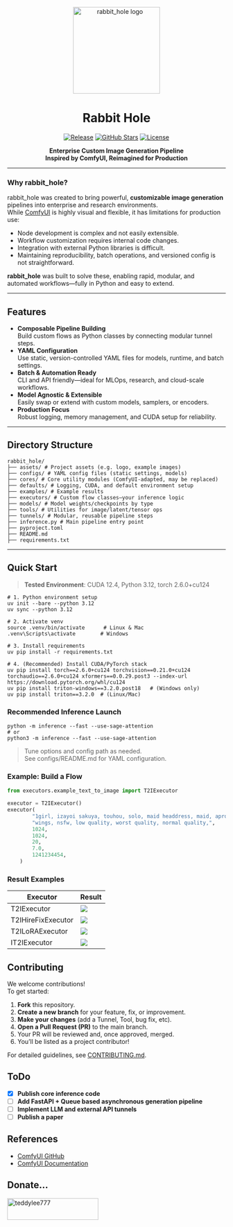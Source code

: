 <div align="center">
<p align="center">
  <img src="./assets/logo.png" alt="rabbit_hole logo" width="200"/>
</p>

# Rabbit Hole

[![Release](https://img.shields.io/badge/release-v0.1.0-blue.svg)](https://github.com/pupba/Rabbit-Hole/releases/tag/v0.1.0)
[![GitHub Stars](https://img.shields.io/github/stars/pupba/Rabbit-Hole?style=flat)](https://github.com/pupba/Rabbit-Hole/stargazers)
[![License](https://img.shields.io/github/license/pupba/Rabbit-Hole?style=flat)](https://github.com/pupba/Rabbit-Hole/blob/main/LICENSE)



**Enterprise Custom Image Generation Pipeline**  
**Inspired by ComfyUI, Reimagined for Production**
</div>

---

### Why rabbit_hole?  
rabbit_hole was created to bring powerful, **customizable image generation** pipelines into enterprise and research environments.  
While [ComfyUI](https://github.com/comfyanonymous/ComfyUI) is highly visual and flexible, it has limitations for production use:
- Node development is complex and not easily extensible.
- Workflow customization requires internal code changes.
- Integration with external Python libraries is difficult.
- Maintaining reproducibility, batch operations, and versioned config is not straightforward.

**rabbit_hole** was built to solve these, enabling rapid, modular, and automated workflows—fully in Python and easy to extend.

---

## Features

- **Composable Pipeline Building**  
  Build custom flows as Python classes by connecting modular tunnel steps.
- **YAML Configuration**  
  Use static, version-controlled YAML files for models, runtime, and batch settings.
- **Batch & Automation Ready**  
  CLI and API friendly—ideal for MLOps, research, and cloud-scale workflows.
- **Model Agnostic & Extensible**  
  Easily swap or extend with custom models, samplers, or encoders.
- **Production Focus**  
  Robust logging, memory management, and CUDA setup for reliability.
---

## Directory Structure

```
rabbit_hole/
├── assets/ # Project assets (e.g. logo, example images)
├── configs/ # YAML config files (static settings, models)
├── cores/ # Core utility modules (ComfyUI-adapted, may be replaced)
├── defaults/ # Logging, CUDA, and default environment setup
├── examples/ # Example results
├── executors/ # Custom flow classes—your inference logic
├── models/ # Model weights/checkpoints by type
├── tools/ # Utilities for image/latent/tensor ops
├── tunnels/ # Modular, reusable pipeline steps
├── inference.py # Main pipeline entry point
├── pyproject.toml
├── README.md
├── requirements.txt
```


---

## Quick Start

> **Tested Environment**: CUDA 12.4, Python 3.12, torch 2.6.0+cu124

```shell
# 1. Python environment setup
uv init --bare --python 3.12
uv sync --python 3.12

# 2. Activate venv
source .venv/bin/activate      # Linux & Mac
.venv\Scripts\activate        # Windows

# 3. Install requirements
uv pip install -r requirements.txt

# 4. (Recommended) Install CUDA/PyTorch stack
uv pip install torch==2.6.0+cu124 torchvision==0.21.0+cu124 torchaudio==2.6.0+cu124 xformers==0.0.29.post3 --index-url https://download.pytorch.org/whl/cu124
uv pip install triton-windows==3.2.0.post18   # (Windows only)
uv pip install triton==3.2.0  # (Linux/Mac)
```

### Recommended Inference Launch
```shell
python -m inference --fast --use-sage-attention
# or
python3 -m inference --fast --use-sage-attention
```
> Tune options and config path as needed.<br>
> See configs/README.md for YAML configuration.

### Example: Build a Flow
```python
from executors.example_text_to_image import T2IExecutor

executor = T2IExecutor()
executor(
        "1girl, izayoi sakuya, touhou, solo, maid headdress, maid, apron, short sleeves, dress, closed mouth, white apron, looking at viewer, maid apron, puffy short sleeves, frills, puffy sleeves, black dress, frilled apron, hair between eyes, outdoors, blush, throwing knives, knives, serious face, upper body, masterpiece, best quality, very aesthetic, absurdres",
        "wings, nsfw, low quality, worst quality, normal quality,",
        1024,
        1024,
        20,
        7.0,
        1241234454,
    )
```
### Result Examples

| Executor         | Result                                    |
|------------------|-------------------------------------------|
| T2IExecutor      | ![](examples/T2I.png)                     |
| T2IHireFixExecutor  | ![](examples/T2IHireFix.png)                 |
| T2ILoRAExecutor  | ![](examples/T2ILoRA.png)                 |
| IT2IExecutor  | ![](examples/IT2I.png)                 |

## Contributing

We welcome contributions!  
To get started:

1. **Fork** this repository.
2. **Create a new branch** for your feature, fix, or improvement.
3. **Make your changes** (add a Tunnel, Tool, bug fix, etc).
4. **Open a Pull Request (PR)** to the main branch.
5. Your PR will be reviewed and, once approved, merged.
6. You’ll be listed as a project contributor!

For detailed guidelines, see [CONTRIBUTING.md](CONTRIBUTING.md).

## ToDo

- [x] **Publish core inference code**
- [ ] **Add FastAPI + Queue based asynchronous generation pipeline**
- [ ] **Implement LLM and external API tunnels**
- [ ] **Publish a paper**

## References

- [ComfyUI GitHub](https://github.com/comfyanonymous/ComfyUI)
- [ComfyUI Documentation](https://github.com/comfyanonymous/ComfyUI/wiki)

## Donate...
<p>
<p><a href="https://www.buymeacoffee.com/pupba"> <img align="left" src="https://cdn.buymeacoffee.com/buttons/v2/default-yellow.png" height="50" width="210" alt="teddylee777" /></a></p><br><br>

